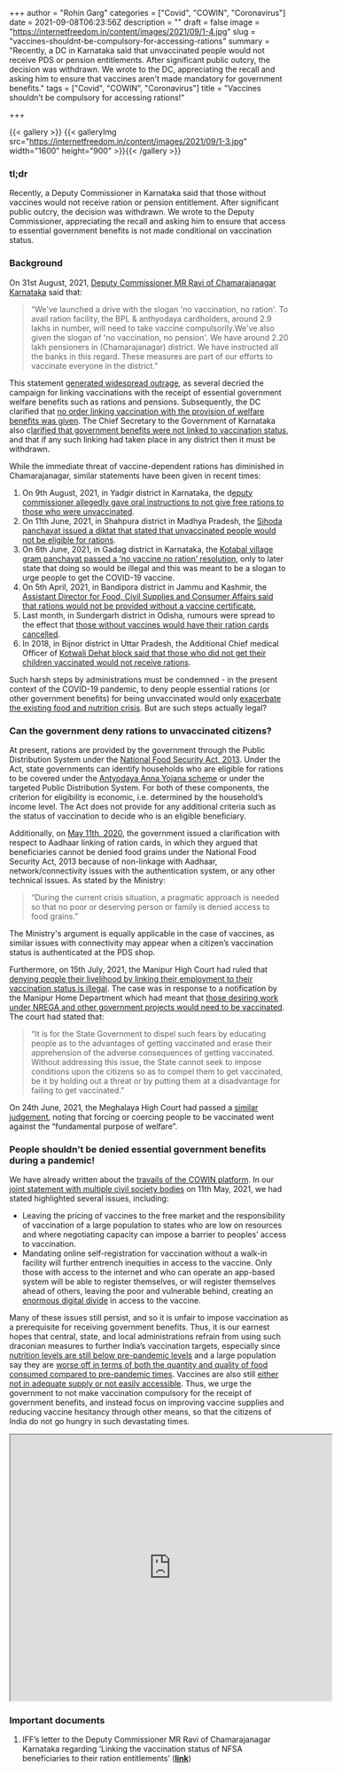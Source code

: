 +++
author = "Rohin Garg"
categories = ["Covid", "COWIN", "Coronavirus"]
date = 2021-09-08T06:23:56Z
description = ""
draft = false
image = "https://internetfreedom.in/content/images/2021/09/1-4.jpg"
slug = "vaccines-shouldnt-be-compulsory-for-accessing-rations"
summary = "Recently, a DC in Karnataka said that unvaccinated people would not receive PDS or pension entitlements. After significant public outcry, the decision was withdrawn. We wrote to the DC, appreciating the recall and asking him to ensure that vaccines aren't made mandatory for  government benefits."
tags = ["Covid", "COWIN", "Coronavirus"]
title = "Vaccines shouldn’t be compulsory for accessing rations!"

+++


{{< gallery >}}
{{< galleryImg  src="https://internetfreedom.in/content/images/2021/09/1-3.jpg" width="1600" height="900" >}}{{< /gallery >}}

>>>> <form><script src="https://checkout.razorpay.com/v1/payment-button.js" data-payment_button_id="pl_HLkgeWGQLMuddp" async> </script> </form>

### tl;dr

Recently, a Deputy Commissioner in Karnataka said that those without vaccines would not receive ration or pension entitlement. After significant public outcry, the decision was withdrawn. We wrote to the Deputy Commissioner, appreciating the recall and asking him to ensure that access to essential government benefits is not made conditional on vaccination status.

### Background

On 31st August, 2021, [Deputy Commissioner MR Ravi of Chamarajanagar Karnataka](https://twitter.com/ANI/status/1432987038240833536?ref_src=twsrc%5Etfw%7Ctwcamp%5Etweetembed%7Ctwterm%5E1432987038240833536%7Ctwgr%5E%7Ctwcon%5Es1_&ref_url=https%3A%2F%2Fthewire.in%2Frights%2Fkarnataka-no-vaccination-no-ration-pension) said that:

> “We've launched a drive with the slogan 'no vaccination, no ration'. To avail ration facility, the BPL & anthyodaya cardholders, around 2.9 lakhs in number, will need to take vaccine compulsorily.We've also given the slogan of 'no vaccination, no pension'. We have around 2.20 lakh pensioners in (Chamarajanagar) district. We have instructed all the banks in this regard. These measures are part of our efforts to vaccinate everyone in the district.”

This statement [generated widespread outrage](https://www.thehindu.com/news/national/karnataka/no-vaccination-no-ration-campaign-causes-outrage/article36222402.ece?utm_source=karnataka&utm_medium=sticky_footer), as several decried the campaign for linking vaccinations with the receipt of essential government welfare benefits such as rations and pensions. Subsequently, the DC clarified that [no order linking vaccination with the provision of welfare benefits was given](https://www.deccanherald.com/state/top-karnataka-stories/no-link-between-covid-19-vaccine-and-karnataka-govt-schemes-p-ravi-kumar-1026260.html). The Chief Secretary to the Government of Karnataka also c[larified that government benefits were not linked to vaccination status](https://www.thehindu.com/news/national/karnataka/schemes-cant-be-linked-to-vaccination/article36262167.ece), and that if any such linking had taken place in any district then it must be withdrawn.

While the immediate threat of vaccine-dependent rations has diminished in Chamarajanagar, similar statements have been given in recent times:

1. On 9th August, 2021, in Yadgir district in Karnataka, the d[eputy commissioner allegedly gave oral instructions to not give free rations to those who were unvaccinated](https://timesofindia.indiatimes.com/city/bengaluru/no-shot-no-ration-draws-flak-in-yadgir/articleshow/85289183.cms).
2. On 11th June, 2021, in Shahpura district in Madhya Pradesh, the [Sihoda panchayat issued a diktat that stated that unvaccinated people would not be eligible for rations](https://timesofindia.indiatimes.com/city/bengaluru/no-shot-no-ration-draws-flak-in-yadgir/articleshow/85289183.cms).
3. On 6th June, 2021, in Gadag district in Karnataka, the [Kotabal village gram panchayat passed a ‘no vaccine no ration’ resolution](https://timesofindia.indiatimes.com/city/bengaluru/no-vaccine-no-ration-slogan-in-gadag-village/articleshow/83275311.cms), only to later state that doing so would be illegal and this was meant to be a slogan to urge people to get the COVID-19 vaccine.
4. On 5th April, 2021, in Bandipora district in Jammu and Kashmir, the [Assistant Director for Food, Civil Supplies and Consumer Affairs said that rations would not be provided without a vaccine certificate.](https://www.outlookindia.com/website/story/india-news-j-check-details/379432)
5. Last month, in Sundergarh district in Odisha, rumours were spread to the effect that [those without vaccines would have their ration cards cancelled](https://odishatv.in/news/covid-19/no-vaccine-no-ration-rumours-spark-jab-rush-in-odisha-s-sundergarh-157557).
6. In 2018, in Bijnor district in Uttar Pradesh, the Additional Chief medical Officer of [Kotwali Dehat block said that those who did not get their children vaccinated would not receive rations](https://timesofindia.indiatimes.com/city/meerut/no-vaccination-no-ration-up-health-dept-officials/articleshow/62396836.cms).

Such harsh steps by administrations must be condemned - in the present context of the COVID-19 pandemic, to deny people essential rations (or other government benefits) for being unvaccinated would only [exacerbate the existing food and nutrition crisis](https://www.livemint.com/opinion/online-views/luxury-and-hunger-two-faces-of-an-unequal-covid-19-pandemic-in-india-11623561478058.html). But are such steps actually legal?

### Can the government deny rations to unvaccinated citizens?

At present, rations are provided by the government through the Public Distribution System under the [National Food Security Act, 2013](https://nfsa.gov.in/portal/NFSA-Act). Under the Act, state governments can identify households who are eligible for rations to be covered under the [Antyodaya Anna Yojana scheme](https://dfpd.gov.in/writereaddata/Portal/Magazine/9proc.pdf) or under the targeted Public Distribution System. For both of these components, the criterion for eligibility is economic, i.e. determined by the household’s income level. The Act does not provide for any additional criteria such as the status of vaccination to decide who is an eligible beneficiary.

Additionally, on [May 11th, 2020](https://pib.gov.in/newsite/PrintRelease.aspx?relid=203953), the government issued a clarification with respect to Aadhaar linking of ration cards, in which they argued that beneficiaries cannot be denied food grains under the National Food Security Act, 2013 because of non-linkage with Aadhaar, network/connectivity issues with the authentication system, or any other technical issues. As stated by the Ministry:

> “During the current crisis situation, a pragmatic approach is needed so that no poor or deserving person or family is denied access to food grains.”

The Ministry's argument is equally applicable in the case of vaccines, as similar issues with connectivity may appear when a citizen’s vaccination status is authenticated at the PDS shop.

Furthermore, on 15th July, 2021, the Manipur High Court had ruled that [denying people their livelihood  by linking their employment to their vaccination status is illegal](https://www.livelaw.in/amp/top-stories/manipur-high-court-denying-livelihood-people-linking-employment-vaccinated-illegal-177501?__twitter_impression=true). The case was in response to a notification by the Manipur Home Department which had meant that [those desiring work under NREGA and other government projects would need to be vaccinated](https://thewire.in/law/vaccination-employment-manipur-high-court-illegal). The court had stated that:

> “It is for the State Government to dispel such fears by educating people as to the advantages of getting vaccinated and erase their apprehension of the adverse consequences of getting vaccinated. Without addressing this issue, the State cannot seek to impose conditions upon the citizens so as to compel them to get vaccinated, be it by holding out a threat or by putting them at a disadvantage for failing to get vaccinated.”

On 24th June, 2021, the Meghalaya High Court had passed a [similar judgement](https://thewire.in/law/meghalaya-high-court-vaccination-fundamental-rights), noting that forcing or coercing people to be vaccinated went against the “fundamental purpose of welfare”.

### People shouldn’t be denied essential government benefits during a pandemic!

We have already written about the [travails of the COWIN platform](https://internetfreedom.in/tag/cowin/). In our [joint statement with multiple civil society bodies](https://internetfreedom.in/joint-statement-ensure-equitable-access-to-covid-vaccines/) on 11th May, 2021, we had stated highlighted several issues, including:

* Leaving the pricing of vaccines to the free market and the responsibility of vaccination of a large population to states who are low on resources and where negotiating capacity can impose a barrier to peoples’ access to vaccination.
* Mandating online self-registration for vaccination without a walk-in facility will further entrench inequities in access to the vaccine. Only those with access to the internet and who can operate an app-based system will be able to register themselves, or will register themselves ahead of others, leaving the poor and vulnerable behind, creating an [enormous digital divide](https://internetfreedom.in/improving-internet-access-an-explainer/) in access to the vaccine.

Many of these issues still persist, and so it is unfair to impose vaccination as a prerequisite for receiving government benefits. Thus, it is our earnest hopes that central, state, and local administrations refrain from using such draconian measures to further India’s vaccination targets, especially since [nutrition levels are still below pre-pandemic levels](https://osf.io/preprints/socarxiv/ybrmg/) and a large population say they are [worse off in terms of both the quantity and quality of food consumed compared to pre-pandemic times](https://article-14.com/post/in-wake-of-covid-19-india-s-unfolding-pandemic-of-hunger-60dd347abdeef). Vaccines are also still [either not in adequate supply or not easily accessible](https://qz.com/india/2041072/indias-cowin-has-many-paid-vaccination-slots-despite-shortage/). Thus, we urge the government to not make vaccination compulsory for the receipt of government benefits, and instead focus on improving vaccine supplies and reducing vaccine hesitancy through other means, so that the citizens of India do not go hungry in such devastating times.

<iframe src="https://drive.google.com/file/d/1AOG0THZXmyaxJClbF-Jf8kL3b9j_jfg7/preview" width="580" height="480"></iframe>

### Important documents

1. IFF’s letter to the Deputy Commissioner MR Ravi of Chamarajanagar Karnataka regarding ‘Linking the vaccination status of NFSA beneficiaries to their ration entitlements’ (**[link](https://drive.google.com/file/d/1T7C7SxnfpCCTGVSLfWGCa2o2iOYENLJo/view?usp=sharing)**)

> > > <form><script src="https://cdn.razorpay.com/static/widget/subscription-button.js" data-subscription_button_id="pl_HLk5qU1K35hmPH" data-button_theme="brand-color" async> </script> </form>















